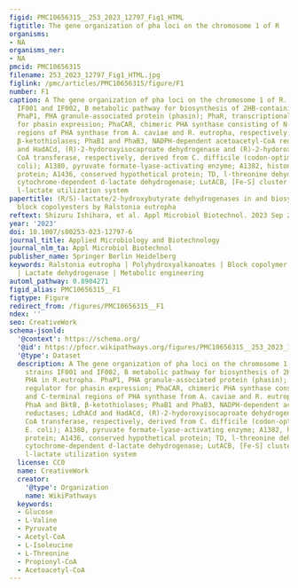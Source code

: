 ```yaml
---
figid: PMC10656315__253_2023_12797_Fig1_HTML
figtitle: The gene organization of pha loci on the chromosome 1 of R
organisms:
- NA
organisms_ner:
- NA
pmcid: PMC10656315
filename: 253_2023_12797_Fig1_HTML.jpg
figlink: /pmc/articles/PMC10656315/figure/F1
number: F1
caption: A The gene organization of pha loci on the chromosome 1 of R. eutropha strains
  IF001 and IF002, B metabolic pathway for biosynthesis of 2HB-containing PHA in R.eutropha.
  PhaP1, PHA granule-associated protein (phasin); PhaR, transcriptional regulator
  for phasin expression; PhaCAR, chimeric PHA synthase consisting of N- and C-terminal
  regions of PHA synthase from A. caviae and R. eutropha, respectively; PhaA and BktB,
  β-ketothiolases; PhaB1 and PhaB3, NADPH-dependent acetoacetyl-CoA reductases; LdhACd
  and HadACd, (R)-2-hydoroxyisocaproate dehydrogenase and (R)-2-hydoroxyisocaproate
  CoA transferase, respectively, derived from C. difficile (codon-optimized for E.
  coli); A1380, pyruvate formate-lyase-activating enzyme; A1382, histone deacetylase-family
  protein; A1436, conserved hypothetical protein; TD, l-threonine dehydratase; Dld,
  cytochrome-dependent d-lactate dehydrogenase; LutACB, [Fe-S] cluster protein-dependent
  l-lactate utilization system
papertitle: (R/S)-lactate/2-hydroxybutyrate dehydrogenases in and biosynthesis of
  block copolyesters by Ralstonia eutropha
reftext: Shizuru Ishihara, et al. Appl Microbiol Biotechnol. 2023 Sep 29;107(24):NA.
year: '2023'
doi: 10.1007/s00253-023-12797-6
journal_title: Applied Microbiology and Biotechnology
journal_nlm_ta: Appl Microbiol Biotechnol
publisher_name: Springer Berlin Heidelberg
keywords: Ralstonia eutropha | Polyhydroxyalkanoates | Block copolymer | 2-Hydroxybutytate
  | Lactate dehydrogenase | Metabolic engineering
automl_pathway: 0.8904271
figid_alias: PMC10656315__F1
figtype: Figure
redirect_from: /figures/PMC10656315__F1
ndex: ''
seo: CreativeWork
schema-jsonld:
  '@context': https://schema.org/
  '@id': https://pfocr.wikipathways.org/figures/PMC10656315__253_2023_12797_Fig1_HTML.html
  '@type': Dataset
  description: A The gene organization of pha loci on the chromosome 1 of R. eutropha
    strains IF001 and IF002, B metabolic pathway for biosynthesis of 2HB-containing
    PHA in R.eutropha. PhaP1, PHA granule-associated protein (phasin); PhaR, transcriptional
    regulator for phasin expression; PhaCAR, chimeric PHA synthase consisting of N-
    and C-terminal regions of PHA synthase from A. caviae and R. eutropha, respectively;
    PhaA and BktB, β-ketothiolases; PhaB1 and PhaB3, NADPH-dependent acetoacetyl-CoA
    reductases; LdhACd and HadACd, (R)-2-hydoroxyisocaproate dehydrogenase and (R)-2-hydoroxyisocaproate
    CoA transferase, respectively, derived from C. difficile (codon-optimized for
    E. coli); A1380, pyruvate formate-lyase-activating enzyme; A1382, histone deacetylase-family
    protein; A1436, conserved hypothetical protein; TD, l-threonine dehydratase; Dld,
    cytochrome-dependent d-lactate dehydrogenase; LutACB, [Fe-S] cluster protein-dependent
    l-lactate utilization system
  license: CC0
  name: CreativeWork
  creator:
    '@type': Organization
    name: WikiPathways
  keywords:
  - Glucose
  - L-Valine
  - Pyruvate
  - Acetyl-CoA
  - L-Isoleucine
  - L-Threonine
  - Propionyl-CoA
  - Acetoacetyl-CoA
---
```

